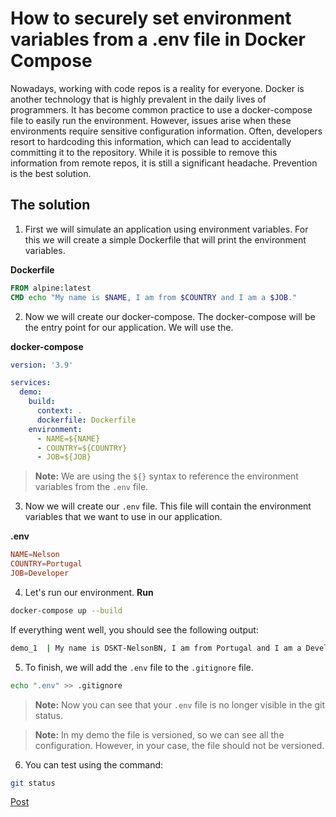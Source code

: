 # How to securely set environment variables from a .env file in Docker Compose

Nowadays, working with code repos is a reality for everyone. Docker is another technology that is highly prevalent in the daily lives of programmers. It has become common practice to use a docker-compose file to easily run the environment. However, issues arise when these environments require sensitive configuration information. Often, developers resort to hardcoding this information, which can lead to accidentally committing it to the repository. While it is possible to remove this information from remote repos, it is still a significant headache. Prevention is the best solution.


## The solution

1. First we will simulate an application using environment variables. For this we will create a simple Dockerfile that will print the environment variables.

**Dockerfile**
```dockerfile
FROM alpine:latest
CMD echo "My name is $NAME, I am from $COUNTRY and I am a $JOB."
```


2. Now we will create our docker-compose. The docker-compose will be the entry point for our application. We will use the.

**docker-compose**
```yaml
version: '3.9'

services:
  demo:
    build:
      context: .
      dockerfile: Dockerfile
    environment:
      - NAME=${NAME}
      - COUNTRY=${COUNTRY}
      - JOB=${JOB}
```
> **Note:** We are using the `${}` syntax to reference the environment variables from the `.env` file.


3. Now we will create our `.env` file. This file will contain the environment variables that we want to use in our application.

**.env**
```conf
NAME=Nelson
COUNTRY=Portugal
JOB=Developer
```

4. Let's run our environment.
**Run**
```bash
docker-compose up --build
```

If everything went well, you should see the following output:
```bash
demo_1  | My name is DSKT-NelsonBN, I am from Portugal and I am a Developer.
```

5. To finish, we will add the `.env` file to the `.gitignore` file.
```bash
echo ".env" >> .gitignore
```
> **Note:** Now you can see that your `.env` file is no longer visible in the git status.

> **Note:** In my demo the file is versioned, so we can see all the configuration. However, in your case, the file should not be versioned.

6. You can test using the command:
```bash
git status
```

[Post](https://medium.com/@NelsonBN/how-to-securely-set-environment-variables-from-a-env-file-in-docker-compose-13f2f28e5c46)